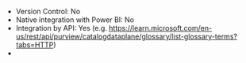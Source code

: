 - Version Control: No
- Native integration with Power BI: No
- Integration by API: Yes (e.g. https://learn.microsoft.com/en-us/rest/api/purview/catalogdataplane/glossary/list-glossary-terms?tabs=HTTP)
- 